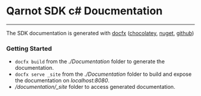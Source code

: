 # Qarnot SDK c# Doucmentation
---

The SDK documentation is generated with [docfx](https://dotnet.github.io/docfx/) ([chocolatey](https://chocolatey.org/packages/docfx), [nuget](https://www.nuget.org/packages/docfx), [github](https://github.com/dotnet/docfx/releases))


### Getting Started
- `docfx build` from the *./Documentation* folder to generate the documentation.
- `docfx serve _site` from the *./Documentation* folder to build and expose the documentation on *localhost:8080*.
- */documentation/_site* folder to access generated documentation.